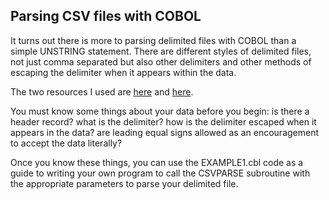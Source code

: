 ## Parsing CSV files with COBOL

It turns out there is more to parsing delimited files with COBOL than a simple
UNSTRING statement.  There are different styles of delimited files, not just
comma separated but also other delimiters and other methods of escaping the
delimiter when it appears within the data.

The two resources I used 
are [here](http://www.catb.org/~esr/writings/taoup/html/ch05s02.html) 
and [here](https://www.rfc-editor.org/rfc/rfc4180).

You must know some things about your data before
you begin: is there a header record? what is the delimiter? how is the 
delimiter escaped when it appears in the data? are leading equal signs
allowed as an encouragement to accept the data literally?

Once you know these things, you can use
the EXAMPLE1.cbl code as a guide to writing your own program to call the
CSVPARSE subroutine with the appropriate parameters to parse your delimited file.


